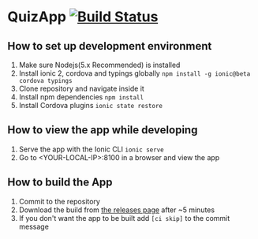 # QuizApp [![Build Status](https://travis-ci.com/logikt/QuizApp.svg?token=7GyvvqHaLyModTPR4Hz6&branch=master)](https://travis-ci.com/logikt/QuizApp)

## How to set up development environment
1. Make sure Nodejs(5.x Recommended) is installed
2. Install ionic 2, cordova and typings globally ```npm install -g ionic@beta cordova typings```
3. Clone repository and navigate inside it
4. Install npm dependencies ```npm install```
5. Install Cordova plugins ```ionic state restore```

## How to view the app while developing
1. Serve the app with the Ionic CLI ```ionic serve```
2. Go to \<YOUR-LOCAL-IP\>:8100 in a browser and view the app

## How to build the App
1. Commit to the repository
2. Download the build from [the releases page](https://github.com/logikt/QuizApp/releases) after ~5 minutes
3. If you don't want the app to be built add ```[ci skip]``` to the commit message
